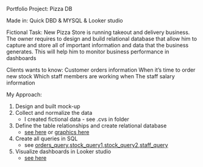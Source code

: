 Portfolio Project: Pizza DB

Made in: Quick DBD & MYSQL & Looker studio

Fictional Task:
New Pizza Store is running takeout and delivery business. 
The owner requires to design and build relational database that allow him to capture and store all of important 
information and data that the business generates. This will help him to monitor business performance in dashboards

Clients wants to know:
Customer orders information
When it’s time to order new stock
Which staff members are working when
The staff salary information

My Approach:
1. Design and built mock-up 
2. Collect and normalize the data 
	- I created fictional data - see .cvs in folder
3. Define the table relationships and create relational database 
	- [see here](PizzaDB.sql) or [graphics here](https://app.quickdatabasediagrams.com/#/d/rAoX3C)
4. Create all queries in SQL 
	- see [orders_query](QUERY/Dashboard_1_orders_query.txt),[stock_query1](QUERY/Dashboard_2_stock_query1.txt),[stock_query2](QUERY/Dashboard_2_stock_query2.txt),[staff_query](QUERY/Dashboard_3_staff_query)
5. Visualize dashboards in Looker studio 
	- [see here](https://lookerstudio.google.com/reporting/12682c81-25b5-40e9-9856-e93422b88a84)


